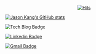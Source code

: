   <div align=center>

  [![Hits](https://hits.seeyoufarm.com/api/count/incr/badge.svg?url=https%3A%2F%2Fgithub.com%2Fjasonkang14&count_bg=%2379C83D&title_bg=%23555555&icon=&icon_color=%23E7E7E7&title=hits&edge_flat=false)](https://hits.seeyoufarm.com)

  </div>
  
  [![Jason Kang's GitHub stats](https://github-readme-stats.vercel.app/api?username=jasonkang14)](https://github.com/anuraghazra/github-readme-stats)

 [![Tech Blog Badge](http://img.shields.io/badge/-Tech%20blog-black?style=flat-square&logo=medium&link=https://medium.com/@jasonkang14)](https://medium.com/@jasonkang14/)
	
  [![Linkedin Badge](https://img.shields.io/badge/-LinkedIn-blue?style=flat-square&logo=Linkedin&logoColor=white&link=https://www.linkedin.com/in/byeongjinkang/)](https://www.linkedin.com/in/byeongjinkang/)
	
  [![Gmail Badge](https://img.shields.io/badge/Gmail-d14836?style=flat-square&logo=Gmail&logoColor=white&link=mailto:jasonkang14@gmail.com)](mailto:jasonkang14@gmail.com)

	
<!--
**jasonkang14/jasonkang14** is a ✨ _special_ ✨ repository because its `README.md` (this file) appears on your GitHub profile.

Here are some ideas to get you started:

- 🔭 I’m currently working on ...
- 🌱 I’m currently learning ...
- 👯 I’m looking to collaborate on ...
- 🤔 I’m looking for help with ...
- 💬 Ask me about ...
- 📫 How to reach me: ...
- 😄 Pronouns: ...
- ⚡ Fun fact: ...
-->
